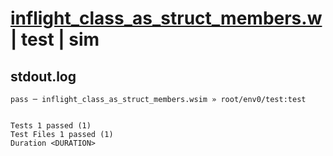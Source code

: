 # [inflight_class_as_struct_members.w](../../../../../examples/tests/valid/inflight_class_as_struct_members.w) | test | sim

## stdout.log
```log
pass ─ inflight_class_as_struct_members.wsim » root/env0/test:test
 
 
Tests 1 passed (1)
Test Files 1 passed (1)
Duration <DURATION>
```

